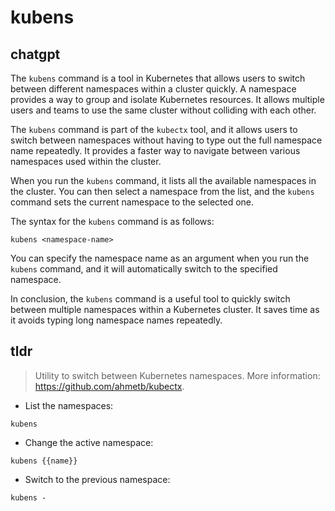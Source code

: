 # kubens 
## chatgpt 
The `kubens` command is a tool in Kubernetes that allows users to switch between different namespaces within a cluster quickly. A namespace provides a way to group and isolate Kubernetes resources. It allows multiple users and teams to use the same cluster without colliding with each other.

The `kubens` command is part of the `kubectx` tool, and it allows users to switch between namespaces without having to type out the full namespace name repeatedly. It provides a faster way to navigate between various namespaces used within the cluster.

When you run the `kubens` command, it lists all the available namespaces in the cluster. You can then select a namespace from the list, and the `kubens` command sets the current namespace to the selected one.

The syntax for the `kubens` command is as follows:

```
kubens <namespace-name>
```

You can specify the namespace name as an argument when you run the `kubens` command, and it will automatically switch to the specified namespace.

In conclusion, the `kubens` command is a useful tool to quickly switch between multiple namespaces within a Kubernetes cluster. It saves time as it avoids typing long namespace names repeatedly. 

## tldr 
 
> Utility to switch between Kubernetes namespaces.
> More information: <https://github.com/ahmetb/kubectx>.

- List the namespaces:

`kubens`

- Change the active namespace:

`kubens {{name}}`

- Switch to the previous namespace:

`kubens -`
